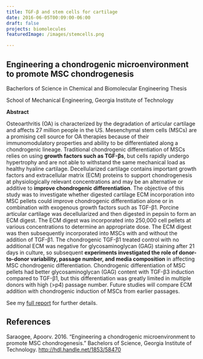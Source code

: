 ```yaml
---
title: TGF-β and stem cells for cartilage
date: 2016-06-05T00:09:00-06:00
draft: false
projects: biomolecules
featuredImage: /images/stemcells.png

---
```

## Engineering a chondrogenic microenvironment to promote MSC chondrogenesis
Bacherlors of Science in Chemical and Biomolecular Engineering Thesis

School of Mechanical Engineering, Georgia Institute of Technology

**Abstract**

Osteoarthritis (OA) is characterized by the degradation of articular cartilage and affects 27 million people in the US. Mesenchymal stem cells (MSCs) are a promising cell source for OA therapies because of their immunomodulatory properties and ability to be differentiated along a chondrogenic lineage. Traditional chondrogenic differentiation of MSCs relies on using **growth factors such as TGF-βs**, but cells rapidly undergo hypertrophy and are not able to withstand the same mechanical load as healthy hyaline cartilage. Decellularized cartilage contains important growth factors and extracellular matrix (ECM) proteins to support chondrogenesis at physiologically relevant concentrations and may be an alternative or additive to **improve chondrogenic differentiation**. The objective of this study was to investigate whether digested cartilage ECM incorporation into MSC pellets could improve chondrogenic differentiation alone or in combination with exogenous growth factors such as TGF-β1. Porcine articular cartilage was decellularized and then digested in pepsin to form an ECM digest. The ECM digest was incorporated into 250,000 cell pellets at various concentrations to determine an appropriate dose. The ECM digest was then subsequently incorporated into MSCs with and without the addition of TGF-β1. The chondrogenic TGF-β1 treated control with no additional ECM was negative for glycosaminoglycan (GAG) staining after 21 days in culture, so subsequent **experiments investigated the role of donor-to-donor variability, passage number, and media composition** in affecting MSC chondrogenic differentiation. Chondrogenic differentiation of MSC pellets had better glycosaminoglycan (GAG) content with TGF-β3 induction compared to TGF-β1, but this differentiation was greatly limited in multiple donors with high (>p4) passage number. Future studies will compare ECM addition with chondrogenic induction of MSCs from earlier passages.

See my [full report](/docs/SARAOGEE-UNDERGRADUATERESEARCHOPTIONTHESIS-2016.pdf) <i class="fa-solid fa-arrow-up-right-from-square"></i> for further details.

## References

Saraogee, Apoorv. 2016. “Engineering a chondrogenic microenvironment to promote MSC chondrogenesis.” Bachelors of Science, Georgia Institute of Technology. http://hdl.handle.net/1853/58470

